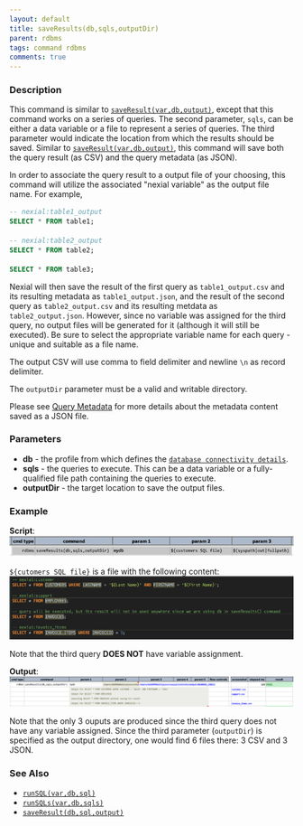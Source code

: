 ```yaml
---
layout: default
title: saveResults(db,sqls,outputDir)
parent: rdbms
tags: command rdbms
comments: true
---
```



### Description
This command is similar to [`saveResult(var,db,output)`](saveResult(db,sql,output)), except that this command works 
on a series of queries.  The second parameter, `sqls`, can be either a data variable or a file to represent a series 
of queries.  The third parameter would indicate the location from which the results should be saved.  Similar to 
[`saveResult(var,db,output)`](saveResult(db,sql,output)), this command will save both the query result (as CSV) and 
the query metadata (as JSON).

In order to associate the query result to a output file of your choosing, this command will utilize the associated 
"nexial variable" as the output file name.  For example,

```sql
-- nexial:table1_output
SELECT * FROM table1;

-- nexial:table2_output
SELECT * FROM table2;

SELECT * FROM table3;
```

Nexial will then save the result of the first query as `table1_output.csv` and its resulting metadata as 
`table1_output.json`, and the result of the second query as `table2_output.csv` and its resulting metdata as 
`table2_output.json`.  However, since no variable was assigned for the third query, no output files will be 
generated for it (although it will still be executed). Be sure to select the appropriate variable name for each 
query - unique and suitable as a file name.

The output CSV will use comma to field delimiter and newline `\n` as record delimiter.

The `outputDir` parameter must be a valid and writable directory.

Please see [Query Metadata](saveResult(db,sql,output)#query-metadata) for more details about the metadata content 
saved as a JSON file.


### Parameters
- **db** - the profile from which defines the [`database connectivity details`](dbConnectionSetup).
- **sqls** - the queries to execute.  This can be a data variable or a fully-qualified file path containing the 
  queries to execute.
- **outputDir** - the target location to save the output files.


### Example
**Script**:<br/>
![](image/saveResults_01.png)

`${cutomers SQL file}` is a file with the following content:<br/>
![](image/saveResults_02.png)

Note that the third query **DOES NOT** have variable assignment.


**Output**:<br/>
![](image/saveResults_03.png)

Note that the only 3 ouputs are produced since the third query does not have any variable assigned.  Since the third
parameter (`outputDir`) is specified as the output directory, one would find 6 files there: 3 CSV and 3 JSON.


### See Also
- [`runSQL(var,db,sql)`](runSQL(var,db,sql))
- [`runSQLs(var,db,sqls)`](runSQLs(var,db,sqls))
- [`saveResult(db,sql,output)`](saveResult(db,sql,output))
